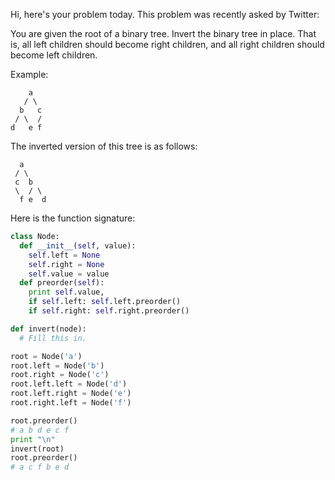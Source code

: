 Hi, here's your problem today. This problem was recently asked by Twitter:

You are given the root of a binary tree. Invert the binary tree in place. That is, all left children should become right children, and all right children should become left children.

Example:

```
    a
   / \
  b   c
 / \  /
d   e f
```

The inverted version of this tree is as follows:

```
  a
 / \
 c  b
 \  / \
  f e  d
```

Here is the function signature:

```python
class Node:
  def __init__(self, value):
    self.left = None
    self.right = None
    self.value = value
  def preorder(self):
    print self.value,
    if self.left: self.left.preorder()
    if self.right: self.right.preorder()

def invert(node):
  # Fill this in.

root = Node('a')
root.left = Node('b')
root.right = Node('c')
root.left.left = Node('d')
root.left.right = Node('e')
root.right.left = Node('f')

root.preorder()
# a b d e c f
print "\n"
invert(root)
root.preorder()
# a c f b e d
```
